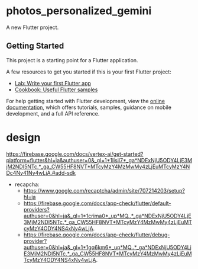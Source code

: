 # photos_personalized_gemini

A new Flutter project.

## Getting Started

This project is a starting point for a Flutter application.

A few resources to get you started if this is your first Flutter project:

- [Lab: Write your first Flutter app](https://docs.flutter.dev/get-started/codelab)
- [Cookbook: Useful Flutter samples](https://docs.flutter.dev/cookbook)

For help getting started with Flutter development, view the
[online documentation](https://docs.flutter.dev/), which offers tutorials,
samples, guidance on mobile development, and a full API reference.

# design
https://firebase.google.com/docs/vertex-ai/get-started?platform=flutter&hl=ja&authuser=0&_gl=1*1ljsil7*_ga*NDExNjU5ODY4LjE3MjM2NDI5NTc.*_ga_CW55HF8NVT*MTcyMzY4MzMwMy4zLjEuMTcyMzY4NDc4Ny41Ny4wLjA.#add-sdk


- recapcha:
  - https://www.google.com/recaptcha/admin/site/707214203/setup?hl=ja
  - https://firebase.google.com/docs/app-check/flutter/default-providers?authuser=0&hl=ja&_gl=1*1crima0*_up*MQ..*_ga*NDExNjU5ODY4LjE3MjM2NDI5NTc.*_ga_CW55HF8NVT*MTcyMzY4MzMwMy4zLjEuMTcyMzY4ODY4NS4xNy4wLjA.
  - https://firebase.google.com/docs/app-check/flutter/debug-provider?authuser=0&hl=ja&_gl=1*1gq6km6*_up*MQ..*_ga*NDExNjU5ODY4LjE3MjM2NDI5NTc.*_ga_CW55HF8NVT*MTcyMzY4MzMwMy4zLjEuMTcyMzY4ODY4NS4xNy4wLjA.